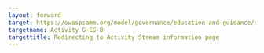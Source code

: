 ```yaml
---
layout: forward
target: https://owaspsamm.org/model/governance/education-and-guidance/stream-b/
targetname: Activity G-EG-B
targettitle: Redirecting to Activity Stream information page
---
```

